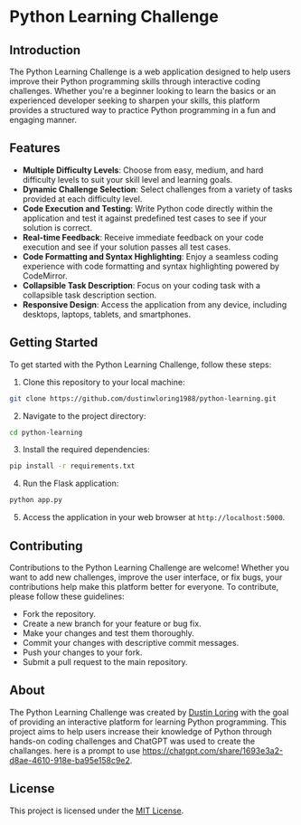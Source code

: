 # Python Learning Challenge

## Introduction
The Python Learning Challenge is a web application designed to help users improve their Python programming skills through interactive coding challenges. Whether you're a beginner looking to learn the basics or an experienced developer seeking to sharpen your skills, this platform provides a structured way to practice Python programming in a fun and engaging manner.

## Features
- **Multiple Difficulty Levels**: Choose from easy, medium, and hard difficulty levels to suit your skill level and learning goals.
- **Dynamic Challenge Selection**: Select challenges from a variety of tasks provided at each difficulty level.
- **Code Execution and Testing**: Write Python code directly within the application and test it against predefined test cases to see if your solution is correct.
- **Real-time Feedback**: Receive immediate feedback on your code execution and see if your solution passes all test cases.
- **Code Formatting and Syntax Highlighting**: Enjoy a seamless coding experience with code formatting and syntax highlighting powered by CodeMirror.
- **Collapsible Task Description**: Focus on your coding task with a collapsible task description section.
- **Responsive Design**: Access the application from any device, including desktops, laptops, tablets, and smartphones.

## Getting Started
To get started with the Python Learning Challenge, follow these steps:

1. Clone this repository to your local machine:

```bash
git clone https://github.com/dustinwloring1988/python-learning.git
```

2. Navigate to the project directory:

```bash
cd python-learning
```

3. Install the required dependencies:

```bash
pip install -r requirements.txt
```

4. Run the Flask application:

```bash
python app.py
```

5. Access the application in your web browser at `http://localhost:5000`.

## Contributing
Contributions to the Python Learning Challenge are welcome! Whether you want to add new challenges, improve the user interface, or fix bugs, your contributions help make this platform better for everyone. To contribute, please follow these guidelines:
- Fork the repository.
- Create a new branch for your feature or bug fix.
- Make your changes and test them thoroughly.
- Commit your changes with descriptive commit messages.
- Push your changes to your fork.
- Submit a pull request to the main repository.

## About
The Python Learning Challenge was created by [Dustin Loring](https://github.com/dustinwloring1988) with the goal of providing an interactive platform for learning Python programming. This project aims to help users increase their knowledge of Python through hands-on coding challenges and ChatGPT was used to create the challanges. here is a prompt to use https://chatgpt.com/share/1693e3a2-d8ae-4610-918e-ba95e158c9e2.

## License
This project is licensed under the [MIT License](LICENSE).
